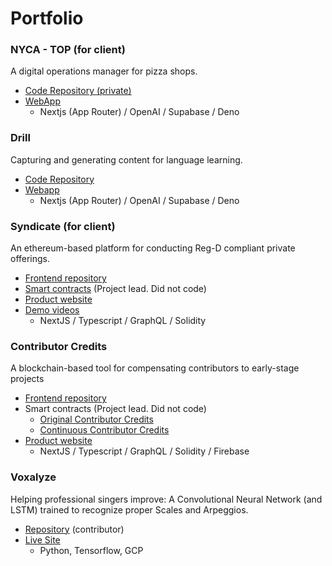# Portfolio

### NYCA - TOP (for client)
A digital operations manager for pizza shops.

- [Code Repository (private)](https://github.com/cooperativ-labs/NYCA-TOP)
- [WebApp](https://main--nyca.netlify.app/)
    - Nextjs (App Router) / OpenAI / Supabase / Deno

### Drill
Capturing and generating content for language learning.

- [Code Repository](https://github.com/jchaselubitz/drill-2)
- [Webapp](https://drillapp.xyz)
    - Nextjs (App Router) / OpenAI / Supabase / Deno

### Syndicate (for client)

An ethereum-based platform for conducting Reg-D compliant private offerings. 

- [Frontend repository](https://github.com/cooperativ-labs/syndicate)
- [Smart contracts](https://github.com/cooperativ-labs/private-offering-contract) (Project lead. Did not code)
- [Product website](https://cooperativ.io/syndicate)
- [Demo videos](https://www.youtube.com/playlist?list=PLdUGBxGRPWz_n-tWwlKt_o6phKlHsR6CC)
    - NextJS / Typescript / GraphQL / Solidity

### Contributor Credits

A blockchain-based tool for compensating contributors to early-stage projects

- [Frontend repository](https://github.com/cooperativ-labs/contributor-credits-frontend)
- Smart contracts (Project lead. Did not code)
    - [Original Contributor Credits](https://github.com/cooperativ-labs/original-contributor-credits)
    - [Continuous Contributor Credits](https://github.com/cooperativ-labs/continuous-contributor-credits)
- [Product website](https://contributorcredits.com/)
    - NextJS / Typescript / GraphQL / Solidity / Firebase

### Voxalyze

Helping professional singers improve: A Convolutional Neural Network (and LSTM) trained to recognize proper Scales and Arpeggios.

- [Repository](https://github.com/ElsaGregoire/vocal_patterns) (contributor)
- [Live Site](https://voxalyze.streamlit.app/)
    - Python, Tensorflow, GCP
